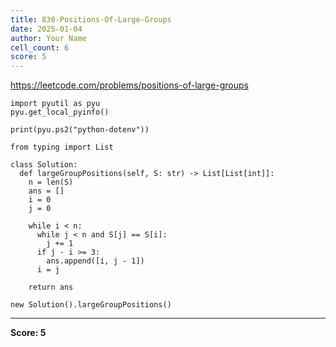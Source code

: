 ```yaml
---
title: 830-Positions-Of-Large-Groups
date: 2025-01-04
author: Your Name
cell_count: 6
score: 5
---
```


https://leetcode.com/problems/positions-of-large-groups


```
import pyutil as pyu
pyu.get_local_pyinfo()
```


```
print(pyu.ps2("python-dotenv"))
```


```
from typing import List
```


```
class Solution:
  def largeGroupPositions(self, S: str) -> List[List[int]]:
    n = len(S)
    ans = []
    i = 0
    j = 0

    while i < n:
      while j < n and S[j] == S[i]:
        j += 1
      if j - i >= 3:
        ans.append([i, j - 1])
      i = j

    return ans
```


```
new Solution().largeGroupPositions()
```


---
**Score: 5**